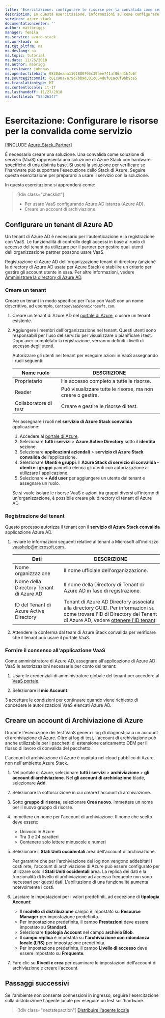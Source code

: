 ```yaml
---
title: 'Esercitazione: configurare le risorse per la convalida come servizio | Microsoft Docs'
description: In questa esercitazione, informazioni su come configurare le risorse per la convalida come servizio.
services: azure-stack
documentationcenter: ''
author: mattbriggs
manager: femila
ms.service: azure-stack
ms.workload: na
ms.tgt_pltfrm: na
ms.devlang: na
ms.topic: tutorial
ms.date: 11/26/2018
ms.author: mabrigg
ms.reviewer: johnhas
ms.openlocfilehash: 0830deaaa1161880706c39aee741af06a41b4b6f
ms.sourcegitcommit: c61c98a7a79d7bb9d301c654d0f01ac6f9bb9ce5
ms.translationtype: MT
ms.contentlocale: it-IT
ms.lasthandoff: 11/27/2018
ms.locfileid: "52426347"
---
```

# <a name="tutorial-set-up-resources-for-validation-as-a-service"></a>Esercitazione: Configurare le risorse per la convalida come servizio

[!INCLUDE [Azure_Stack_Partner](./includes/azure-stack-partner-appliesto.md)]

È necessario creare una soluzione. Una convalida come soluzione di servizio (VaaS) rappresenta una soluzione di Azure Stack con hardware specifiche di una distinta base. Si userà la soluzione per verificare se l'hardware può supportare l'esecuzione dello Stack di Azure. Seguire questa esercitazione per prepararsi a usare il servizio con la soluzione.

In questa esercitazione si apprenderà come:

> [!div class="checklist"]
> * Per usare VaaS configurando Azure AD istanza (Azure AD).
> * Creare un account di archiviazione.

## <a name="configure-an-azure-ad-tenant"></a>Configurare un tenant di Azure AD

Un tenant di Azure AD è necessario per l'autenticazione e la registrazione con VaaS. Le funzionalità di controllo degli accessi in base al ruolo di accesso del tenant da utilizzare per il partner per gestire quali utenti dell'organizzazione partner possono usare VaaS.

Registrazione di Azure AD dell'organizzazione tenant di directory (anziché la directory di Azure AD usata per Azure Stack) e stabilire un criterio per gestire gli account utente in essa. Per altre informazioni, vedere [Amministrare la directory di Azure AD](https://docs.microsoft.com/azure/active-directory/active-directory-administer).

### <a name="create-a-tenant"></a>Creare un tenant

Creare un tenant in modo specifico per l'uso con VaaS con un nome descrittivo, ad esempio, `ContosoVaaS@onmicrosoft.com`.

1. Creare un tenant di Azure AD nel [portale di Azure](https://portal.azure.com), o usare un tenant esistente. <!-- For instructions on creating new Azure AD tenants, see [Get started with Azure AD](https://docs.microsoft.com/azure/active-directory/get-started-azure-ad). -->

2. Aggiungere i membri dell'organizzazione nel tenant. Questi utenti sono responsabili per l'uso del servizio per visualizzare o pianificare i test. Dopo aver completato la registrazione, verranno definiti i livelli di accesso degli utenti.
 
    Autorizzare gli utenti nel tenant per eseguire azioni in VaaS assegnando i ruoli seguenti:

    | Nome ruolo | DESCRIZIONE |
    |---------------------|------------------------------------------|
    | Proprietario | Ha accesso completo a tutte le risorse. |
    | Reader | Può visualizzare tutte le risorse, ma non creare o gestire. |
    | Collaboratore di test | Creare e gestire le risorse di test. |

    Per assegnare i ruoli nel **servizio di Azure Stack convalida** applicazione:

    1. Accedere al [portale di Azure](https://portal.azure.com).
    2. Selezionare **tutti i servizi** > **Azure Active Directory** sotto il **identità** sezione.
    3. Selezionare **applicazioni aziendali** > **servizio di Azure Stack convalida** dell'applicazione.
    4. Selezionare **Utenti e gruppi**. Il **Azure Stack di servizio di convalida - utenti e i gruppi** pannello elenca gli utenti con autorizzazione a utilizzare l'applicazione.
    5. Selezionare **+ Add user** per aggiungere un utente dal tenant e assegnare un ruolo.
   
    Se si vuole isolare le risorse VaaS e azioni tra gruppi diversi all'interno di un'organizzazione, è possibile creare più directory di tenant di Azure AD.

### <a name="register-your-tenant"></a>Registrazione del tenant

Questo processo autorizza il tenant con il **servizio di Azure Stack convalida** applicazione Azure AD.

1. Inviare le informazioni seguenti relative al tenant a Microsoft all'indirizzo [ vaashelp@microsoft.com ](mailto:vaashelp@microsoft.com).

    | Dati | DESCRIZIONE |
    |--------------------------------|---------------------------------------------------------------------------------------------|
    | Nome organizzazione | Il nome ufficiale dell'organizzazione. |
    | Nome della Directory Tenant di Azure AD | Il nome della Directory di Tenant di Azure AD in fase di registrazione. |
    | ID del Tenant di Azure Active Directory | Tenant di Azure AD Directory associata alla directory GUID. Per informazioni su come trovare l'ID di Directory del Tenant di Azure AD, vedere [ottenere l'ID tenant](https://docs.microsoft.com/azure/azure-resource-manager/resource-group-create-service-principal-portal#get-tenant-id). |

2. Attendere la conferma dal team di Azure Stack convalida per verificare che il tenant può usare il portale VaaS.

### <a name="consent-to-the-vaas-application"></a>Fornire il consenso all'applicazione VaaS

Come amministratore di Azure AD, assegnare all'applicazione di Azure AD VaaS le autorizzazioni necessarie per conto del tenant:

1. Usare le credenziali di amministratore globale del tenant per accedere al [VaaS portale](https://azurestackvalidation.com/). 

2. Selezionare **il mio Account**.

3 accettare le condizioni per continuare quando viene richiesto di concedere le autorizzazioni VaaS elencati Azure AD.

## <a name="create-an-azure-storage-account"></a>Creare un account di Archiviazione di Azure

Durante l'esecuzione dei test VaaS genera i log di diagnostica a un account di archiviazione di Azure. Oltre ai log di test, l'account di archiviazione può anche utilizzabile per i pacchetti di estensione caricamento OEM per il flusso di lavoro di convalida del pacchetto.

L'account di archiviazione di Azure è ospitata nel cloud pubblico di Azure, non nell'ambiente Azure Stack.

1. Nel portale di Azure, selezionare **tutti i servizi** > **archiviazione** > **gli account di archiviazione**. Nel **gli account di archiviazione** blade, selezionare **Add**.

2. Selezionare la sottoscrizione in cui creare l'account di archiviazione.

3. Sotto **gruppo di risorse**, selezionare **Crea nuovo**. Immettere un nome per il nuovo gruppo di risorse.

4. Immettere un nome per l'account di archiviazione. Il nome che scelto deve essere:
    - Univoco in Azure
    - Tra 3 e 24 caratteri
    - Contenere solo lettere minuscole e numeri

5. Selezionare il **Stati Uniti occidentali** area dell'account di archiviazione.

    Per garantire che per l'archiviazione dei log non vengono addebitati i costi rete, l'account di archiviazione di Azure può essere configurato per utilizzare solo il **Stati Uniti occidentali** area. La replica dei dati e la funzionalità di livello di archiviazione ad accesso frequente non sono necessari per questi dati. L'abilitazione di una funzionalità aumenta notevolmente i costi.

6. Lasciare le impostazioni per i valori predefiniti, ad eccezione di **tipologia Account**:

    - Il **modello di distribuzione** campo è impostato su **Resource Manager** per impostazione predefinita.
    - Per impostazione predefinita, il campo **Prestazioni** deve essere impostato su **Standard**.
    - Selezionare **tipologia Account** nel campo **archivio Blob**.
    - Il **campo replica** è impostata su **l'archiviazione con ridondanza locale (LRS)** per impostazione predefinita.
    - Per impostazione predefinita, il campo **Livello di accesso** deve essere impostato su **Frequente**.

7. Fare clic su **Rivedi e crea** per esaminare le impostazioni dell'account di archiviazione e creare l'account.

## <a name="next-steps"></a>Passaggi successivi

Se l'ambiente non consente connessioni in ingresso, seguire l'esercitazione sulla distribuzione l'agente locale per eseguire un test sull'hardware.

> [!div class="nextstepaction"]
> [Distribuire l'agente locale](azure-stack-vaas-local-agent.md)
